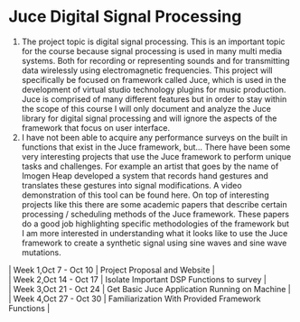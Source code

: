 # Juce Digital Signal Processing

1. The project topic is digital signal processing. This is an important topic for the course because signal processing is used in many multi media systems. Both for recording or representing sounds and for transmitting data wirelessly using electromagnetic frequencies. This project will specifically be focused on framework called Juce, which is used in the development of virtual studio technology plugins for music production. Juce is comprised of many different features but in order to stay within the scope of this course I will only document and analyze the Juce library for digital signal processing and will ignore the aspects of the framework that focus on user interface.
1. I have not been able to acquire any performance surveys on the built in functions that exist in the Juce framework, but… There have been some very interesting projects that use the Juce framework to perform unique tasks and challenges. For example an artist that goes by the name of Imogen Heap developed a system that records hand gestures and translates these gestures into signal modifications. A video demonstration of this tool can be found here. On top of interesting projects like this there are some academic papers that describe certain processing / scheduling methods of the Juce framework. These papers do a good job highlighting specific methodologies of the framework but I am more interested in understanding what it looks like to use the Juce framework to create a synthetic signal using sine waves and sine wave mutations. 


| Week 1,Oct 7 - Oct 10  | Project Proposal and Website  |  
| Week 2,Oct 14 - Oct 17 |  Isolate Important DSP Functions to survey |  
| Week 3,Oct 21 - Oct 24 |  Get Basic Juce Application Running on Machine |  
| Week 4,Oct 27 - Oct 30 |  Familiarization With Provided Framework Functions |
